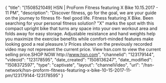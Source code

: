 {
    "title": "[1508521049] HSN | ProForm Fitness featuring X Bike 10.15.2017 - 11 PM",
    "description": "Discover fitness, go for the goal, we are your guide on the journey to fitness fit- feel good life. Fitness featuring X Bike. Been searching for your personal fitness solution? \"X\" marks the spot with this compact upright bike that turns any space into your own workout area and folds away for easy storage. Adjustable resistance and hand weights help you maximize the exercise benefits while comfort-minded features make looking good a real pleasure.\r Prices shown on the previously recorded video may not represent the current price.  View hsn.com to view the current selling price.SHOP NOW http:\/\/www.hsn.com",
    "channelid": "123179144",
    "videoid": "123178595",
    "date_created": "1508136247",
    "date_modified": "1508372597",
    "type": "captivate",
    "layout": "channelVideo",
    "url": "\/hsn-network\/hsn-proform-fitness-featuring-x-bike-10-15-2017-11-pm\/123179144-123178595"
}